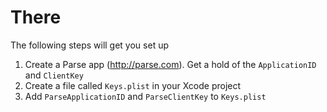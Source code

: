 # There
The following steps will get you set up

1) Create a Parse app (http://parse.com). Get a hold of the `ApplicationID` and `ClientKey`  
2) Create a file called `Keys.plist` in your Xcode project  
3) Add `ParseApplicationID` and `ParseClientKey` to `Keys.plist`  
